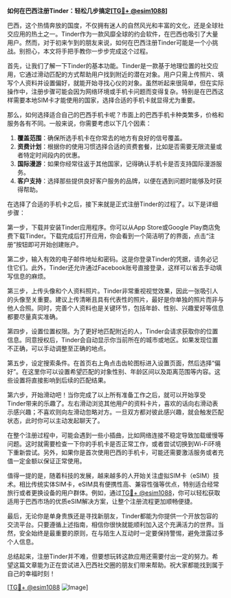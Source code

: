 **如何在巴西注册Tinder：轻松几步搞定[[TG💪+ @esim1088](https://t.me/s/esim1088)]**

巴西，这个热情奔放的国度，不仅拥有迷人的自然风光和丰富的文化，还是全球社交应用的热土之一。Tinder作为一款风靡全球的约会软件，在巴西也吸引了大量用户。然而，对于初来乍到的朋友来说，如何在巴西注册Tinder可能是一个小挑战。别担心，本文将手把手教你一步步完成这个过程。

首先，让我们了解一下Tinder的基本功能。Tinder是一款基于地理位置的社交应用，它通过滑动匹配的方式帮助用户找到附近的潜在对象。用户只需上传照片、填写个人资料并设置偏好，就能开始寻找心仪的对象。虽然听起来很简单，但在实际操作中，注册步骤可能会因为网络环境或手机卡问题而变得复杂。特别是在巴西这样需要本地SIM卡才能使用的国家，选择合适的手机卡就显得尤为重要。

那么，如何选择适合自己的巴西手机卡呢？市面上的巴西手机卡种类繁多，价格和服务各有不同。一般来说，你需要考虑以下几个因素：

1. **覆盖范围**：确保所选手机卡在你常去的地方有良好的信号覆盖。
2. **资费计划**：根据你的使用习惯选择合适的资费套餐，比如是否需要无限流量或者特定时间段内的优惠。
3. **国际漫游**：如果你经常往返于其他国家，记得确认手机卡是否支持国际漫游服务。
4. **客户支持**：选择那些提供良好客户服务的品牌，以便在遇到问题时能够及时获得帮助。

在选择了合适的手机卡之后，接下来就是正式注册Tinder的过程了。以下是详细步骤：

第一步，下载并安装Tinder应用程序。你可以从App Store或Google Play商店免费下载Tinder。下载完成后打开应用，你会看到一个简洁明了的界面，点击“注册”按钮即可开始创建账户。

第二步，输入有效的电子邮件地址和密码。这是你登录Tinder的凭据，请务必记住它们。此外，Tinder还允许通过Facebook账号直接登录，这样可以省去手动填写信息的麻烦。

第三步，上传头像和个人资料照片。Tinder非常重视视觉效果，因此一张吸引人的头像至关重要。建议上传清晰且具有代表性的照片，最好是你单独的照片而非与他人合照。同时，完善个人资料也是关键环节，包括年龄、性别、兴趣爱好等信息都要尽量真实准确。

第四步，设置位置权限。为了更好地匹配附近的人，Tinder会请求获取你的位置信息。同意授权后，Tinder会自动显示你当前所在的城市或地区。如果发现位置不正确，可以手动调整至正确的地点。

第五步，设定搜索条件。在首页右上角点击齿轮图标进入设置页面，然后选择“偏好”。在这里你可以设置希望匹配的对象性别、年龄区间以及距离范围等内容。这些设置将直接影响到后续的匹配结果。

第六步，开始滑动吧！当你完成了以上所有准备工作之后，就可以开始享受Tinder带来的乐趣了。左右滑动浏览其他用户的资料卡片，喜欢的话向右滑动表示感兴趣；不喜欢则向左滑动忽略对方。一旦双方都对彼此感兴趣，就会触发匹配状态，此时你可以主动发起聊天了。

在整个注册过程中，可能会遇到一些小插曲，比如网络连接不稳定导致加载缓慢等问题。这时就需要检查一下你的手机卡是否正常工作，或者尝试切换到Wi-Fi环境下重新尝试。另外，如果你是首次使用巴西的手机卡，可能还需要激活服务或者充值一定金额以保证正常使用。

值得一提的是，随着科技的发展，越来越多的人开始关注虚拟SIM卡（eSIM）技术。相比传统实体SIM卡，eSIM具有便携性高、兼容性强等优点，特别适合经常旅行或者更换设备的用户群体。例如，通过[TG💪+ @esim1088](https://t.me/s/esim1088)，你可以轻松获取适用于巴西市场的优质eSIM解决方案，让整个注册流程更加顺畅便捷。

最后，无论你是单身贵族还是寻找新朋友，Tinder都能为你提供一个开放包容的交流平台。只要遵循上述指南，相信你很快就能顺利加入这个充满活力的世界。当然，安全始终是最重要的原则，在与陌生人互动时一定要保持警惕，避免泄露过多个人信息。

总结起来，注册Tinder并不难，但要想玩转这款应用还需要付出一定的努力。希望这篇文章能为正在尝试进入巴西社交圈的朋友们带来帮助。祝大家都能找到属于自己的幸福时刻！

[[TG💪+ @esim1088](https://t.me/s/esim1088) ![Image](https://i.postimg.cc/4NQfJmqS/Snipaste-2025-05-13-00-14-12.png)]